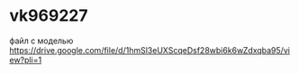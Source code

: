 # vk969227
файл с моделью https://drive.google.com/file/d/1hmSl3eUXScqeDsf28wbi6k6wZdxqba95/view?pli=1
